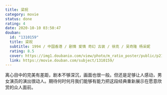 ```yaml
---
title: 梁祝
category: movie
status: done
rating: 4
date: 2020-10-10 03:50:47
douban:
  id: "1310159"
  title: 梁祝
  subtitle: 1994 / 中国香港 / 剧情 爱情 奇幻 古装 / 徐克 / 吴奇隆 杨采妮
  rating: 8.5
  cover: https://img1.doubanio.com/view/photo/m_ratio_poster/public/p2125670899.jpg
  link: https://movie.douban.com/subject/1310159/
---
```


离心目中的完美有差距，剧本不够深沉，画面也很一般。但还是足够让人感动，男女演员的演出很动人。期待何时何月我们能够有能力把这段经典重新展示在愿意欣赏的众人面前。